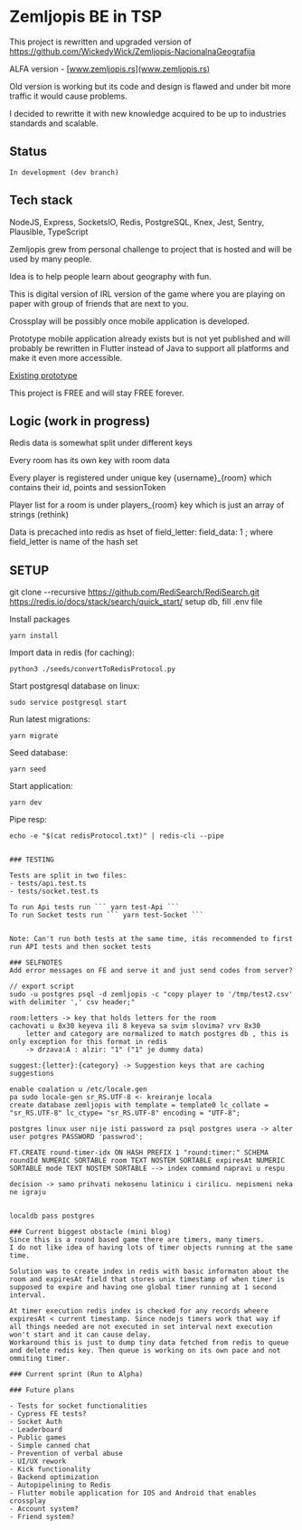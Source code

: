 # Zemljopis BE in TSP

This project is rewritten and upgraded version of https://github.com/WickedyWick/Zemljopis-NacionalnaGeografija

ALFA version - [www.zemljopis.rs](www.zemljopis.rs)

Old version is working but its code and design is flawed and under bit more traffic it would cause problems.

I decided to rewritte it with new knowledge acquired to be up to industries standards and scalable.

## Status
    In development (dev branch)

## Tech stack
NodeJS, Express, SocketsIO, Redis, PostgreSQL, Knex, Jest, Sentry, Plausible, TypeScript

Zemljopis grew from personal challenge to project that is hosted and will be used by many people.

Idea is to help people learn about geography with fun.

This is digital version of IRL version of the game where you are playing on paper with group of friends that are next to you.

Crossplay will be possibly once mobile application is developed.

Prototype mobile application already exists but is not yet published and will probably be rewritten in Flutter instead of Java to support all platforms and make it even more accessible.

[Existing prototype](https://github.com/WickedyWick/Zemljopis-Android)

This project is FREE and will stay FREE forever.

## Logic (work in progress)
Redis data is somewhat split under different keys

Every room has its own key with room data

Every player is registered under unique key {username}_{room} which contains their id, points and sessionToken

Player list for a room is under players_{room} key which is just an array of strings (rethink)

Data is precached into redis as hset of field_letter: field_data: 1 ; where field_letter is name of the hash set

## SETUP
git clone --recursive https://github.com/RediSearch/RediSearch.git
https://redis.io/docs/stack/search/quick_start/
setup db, fill .env file

Install packages
```
yarn install 
```

Import data in redis (for caching):
```
python3 ./seeds/convertToRedisProtocol.py
```

Start postgresql database on linux:
```
sudo service postgresql start
```

Run latest migrations:
```
yarn migrate
```

Seed database:
```
yarn seed
```

Start application:
```
yarn dev
```

Pipe resp:
```
echo -e "$(cat redisProtocol.txt)" | redis-cli --pipe


### TESTING

Tests are split in two files: 
- tests/api.test.ts
- tests/socket.test.ts

To run Api tests run ``` yarn test-Api ```
To run Socket tests run ``` yarn test-Socket ```


Note: Can't run both tests at the same time, itás recommended to first run API tests and then socket tests

### SELFNOTES
Add error messages on FE and serve it and just send codes from server?

// export script
sudo -u postgres psql -d zemljopis -c "copy player to '/tmp/test2.csv' with delimiter ',' csv header;"

room:letters -> key that holds letters for the room
cachovati u 8x30 keyeva ili 8 keyeva sa svim slovima? vrv 8x30
    letter and category are normalized to match postgres db , this is only exception for this format in redis
    -> drzava:A : alzir: "1" ("1" je dummy data)

suggest:{letter}:{category} -> Suggestion keys that are caching suggestions

enable coalation u /etc/locale.gen
pa sudo locale-gen sr_RS.UTF-8 <- kreiranje locala
create database zemljopis with template = template0 lc_collate = "sr_RS.UTF-8" lc_ctype= "sr_RS.UTF-8" encoding = "UTF-8";

postgres linux user nije isti password za psql postgres usera -> alter user potgres PASSWORD 'passwrod';

FT.CREATE round-timer-idx ON HASH PREFIX 1 "round:timer:" SCHEMA roundId NUMERIC SORTABLE room TEXT NOSTEM SORTABLE expiresAt NUMERIC SORTABLE mode TEXT NOSTEM SORTABLE --> index command napravi u respu

decision -> samo prihvati nekosenu latinicu i cirilicu. nepismeni neka ne igraju


localdb pass postgres

### Current biggest obstacle (mini blog)
Since this is a round based game there are timers, many timers.
I do not like idea of having lots of timer objects running at the same time.

Solution was to create index in redis with basic informaton about the room and expiresAt field that stores unix timestamp of when timer is supposed to expire and having one global timer running at 1 second interval.

At timer execution redis index is checked for any records wheere expiresAt < current timestamp. Since nodejs timers work that way if all things needed are not executed in set interval next execution won't start and it can cause delay.
Workaround this is just to dump tiny data fetched from redis to queue and delete redis key. Then queue is working on its own pace and not ommiting timer.

### Current sprint (Run to Alpha)

### Future plans

- Tests for socket functionalities
- Cypress FE tests?
- Socket Auth
- Leaderboard
- Public games
- Simple canned chat
- Prevention of verbal abuse
- UI/UX rework
- Kick functionality
- Backend optimization
- Autopipelining to Redis
- Flutter mobile application for IOS and Android that enables crossplay
- Account system?
- Friend system?

